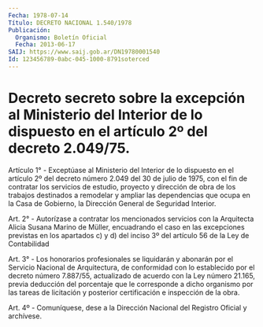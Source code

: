 ```yaml
---
Fecha: 1978-07-14
Título: DECRETO NACIONAL 1.540/1978
Publicación:
  Organismo: Boletín Oficial
  Fecha: 2013-06-17
SAIJ: https://www.saij.gob.ar/DN19780001540
Id: 123456789-0abc-045-1000-8791soterced
---
```

# Decreto secreto sobre la excepción al Ministerio del Interior de lo dispuesto en el artículo 2º del decreto 2.049/75.

<a id="1"></a>
Artículo 1° - Exceptúase al Ministerio del Interior de lo dispuesto en el artículo 2º del decreto número 2.049 del 30 de julio de 1975, con el fin de contratar los servicios de estudio, proyecto y dirección de obra de los trabajos destinados a remodelar y ampliar las dependencias que ocupa en la Casa de Gobierno, la Dirección General de Seguridad Interior.

<a id="2"></a>
Art. 2° - Autorízase a contratar los mencionados servicios con la Arquitecta Alicia Susana Marino de Müller, encuadrando el caso en las excepciones previstas en los apartados c) y d) del inciso 3º del artículo 56 de la Ley de Contabilidad

<a id="3"></a>
Art. 3° - Los honorarios profesionales se liquidarán y abonarán por el Servicio Nacional de Arquitectura, de conformidad con lo establecido por el decreto número 7.887/55, actualizado de acuerdo con la Ley número 21.165, previa deducción del porcentaje que le corresponde a dicho organismo por las tareas de licitación y posterior certificación e inspección de la obra.

<a id="4"></a>
Art. 4º - Comuníquese, dese a la Dirección Nacional del Registro Oficial y archívese.